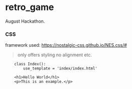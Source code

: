 # retro_game
August Hackathon.




### CSS

framework used: https://nostalgic-css.github.io/NES.css/#

> only offers styling no alignment etc.

```python:
    class Index():
        use_template = 'index/index.html'
```
```html:
    <h1>Hello World</h1>
    <p>This is an example.</p>
```